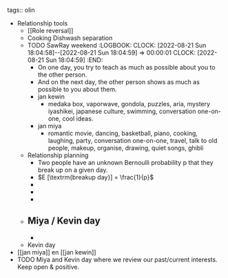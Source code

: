 tags:: olin

- Relationship tools
	- [[Role reversal]]
	- Cooking Dishwash separation
	- TODO SawRay weekend
	  :LOGBOOK:
	  CLOCK: [2022-08-21 Sun 18:04:58]--[2022-08-21 Sun 18:04:59] =>  00:00:01
	  CLOCK: [2022-08-21 Sun 18:04:59]
	  :END:
		- On one day, you try to teach as much as possible about you to the other person.
		- And on the next day, the other person shows as much as possible to you about them.
		- jan kewin
			- medaka box, vaporwave, gondola, puzzles,
			  aria, mystery iyashikei, japanese culture, swimming,  conversation one-on-one, cool ideas.
		- jan miya
			- romantic movie, dancing, basketball, piano, cooking, laughing, party, conversation one-on-one,  travel, talk to old people, makeup, organise, drawing, quiet songs, ghibli
	- Relationship planning
		- Two people have an unknown Bernoulli probability p that they break up on a given day.
		- $E [\textrm{breakup day}] = \frac{1}{p}$
		-
		-
		-
	- Miya / Kevin day
		-
		-
	- Kevin day
- [[jan miya]] en [[jan kewin]]
- TODO Miya and Kevin day where we review our past/current interests. Keep open & positive.